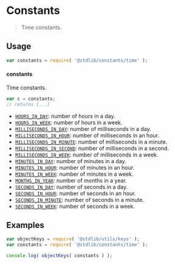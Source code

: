 <!--

@license Apache-2.0

Copyright (c) 2018 The Stdlib Authors.

Licensed under the Apache License, Version 2.0 (the "License");
you may not use this file except in compliance with the License.
You may obtain a copy of the License at

   http://www.apache.org/licenses/LICENSE-2.0

Unless required by applicable law or agreed to in writing, software
distributed under the License is distributed on an "AS IS" BASIS,
WITHOUT WARRANTIES OR CONDITIONS OF ANY KIND, either express or implied.
See the License for the specific language governing permissions and
limitations under the License.

-->

# Constants

> Time constants.

<section class="usage">

## Usage

```javascript
var constants = require( '@stdlib/constants/time' );
```

#### constants

Time constants.

```javascript
var c = constants;
// returns {...}
```

<!-- <toc pattern="*"> -->

<div class="namespace-toc">

-   <span class="signature">[`HOURS_IN_DAY`][@stdlib/constants/time/hours-in-day]</span><span class="delimiter">: </span><span class="description">number of hours in a day.</span>
-   <span class="signature">[`HOURS_IN_WEEK`][@stdlib/constants/time/hours-in-week]</span><span class="delimiter">: </span><span class="description">number of hours in a week.</span>
-   <span class="signature">[`MILLISECONDS_IN_DAY`][@stdlib/constants/time/milliseconds-in-day]</span><span class="delimiter">: </span><span class="description">number of milliseconds in a day.</span>
-   <span class="signature">[`MILLISECONDS_IN_HOUR`][@stdlib/constants/time/milliseconds-in-hour]</span><span class="delimiter">: </span><span class="description">number of milliseconds in an hour.</span>
-   <span class="signature">[`MILLISECONDS_IN_MINUTE`][@stdlib/constants/time/milliseconds-in-minute]</span><span class="delimiter">: </span><span class="description">number of milliseconds in a minute.</span>
-   <span class="signature">[`MILLISECONDS_IN_SECOND`][@stdlib/constants/time/milliseconds-in-second]</span><span class="delimiter">: </span><span class="description">number of milliseconds in a second.</span>
-   <span class="signature">[`MILLISECONDS_IN_WEEK`][@stdlib/constants/time/milliseconds-in-week]</span><span class="delimiter">: </span><span class="description">number of milliseconds in a week.</span>
-   <span class="signature">[`MINUTES_IN_DAY`][@stdlib/constants/time/minutes-in-day]</span><span class="delimiter">: </span><span class="description">number of minutes in a day.</span>
-   <span class="signature">[`MINUTES_IN_HOUR`][@stdlib/constants/time/minutes-in-hour]</span><span class="delimiter">: </span><span class="description">number of minutes in an hour.</span>
-   <span class="signature">[`MINUTES_IN_WEEK`][@stdlib/constants/time/minutes-in-week]</span><span class="delimiter">: </span><span class="description">number of minutes in a week.</span>
-   <span class="signature">[`MONTHS_IN_YEAR`][@stdlib/constants/time/months-in-year]</span><span class="delimiter">: </span><span class="description">number of months in a year.</span>
-   <span class="signature">[`SECONDS_IN_DAY`][@stdlib/constants/time/seconds-in-day]</span><span class="delimiter">: </span><span class="description">number of seconds in a day.</span>
-   <span class="signature">[`SECONDS_IN_HOUR`][@stdlib/constants/time/seconds-in-hour]</span><span class="delimiter">: </span><span class="description">number of seconds in an hour.</span>
-   <span class="signature">[`SECONDS_IN_MINUTE`][@stdlib/constants/time/seconds-in-minute]</span><span class="delimiter">: </span><span class="description">number of seconds in a minute.</span>
-   <span class="signature">[`SECONDS_IN_WEEK`][@stdlib/constants/time/seconds-in-week]</span><span class="delimiter">: </span><span class="description">number of seconds in a week.</span>

</div>

<!-- </toc> -->

</section>

<!-- /.usage -->

<section class="examples">

## Examples

<!-- TODO: better examples -->

<!-- eslint no-undef: "error" -->

```javascript
var objectKeys = require( '@stdlib/utils/keys' );
var constants = require( '@stdlib/constants/time' );

console.log( objectKeys( constants ) );
```

</section>

<!-- /.examples -->

<!-- Section for related `stdlib` packages. Do not manually edit this section, as it is automatically populated. -->

<section class="related">

</section>

<!-- /.related -->

<!-- Section for all links. Make sure to keep an empty line after the `section` element and another before the `/section` close. -->

<section class="links">

<!-- <toc-links> -->

[@stdlib/constants/time/hours-in-day]: https://github.com/stdlib-js/stdlib/tree/develop/lib/node_modules/%40stdlib/constants/time/hours-in-day

[@stdlib/constants/time/hours-in-week]: https://github.com/stdlib-js/stdlib/tree/develop/lib/node_modules/%40stdlib/constants/time/hours-in-week

[@stdlib/constants/time/milliseconds-in-day]: https://github.com/stdlib-js/stdlib/tree/develop/lib/node_modules/%40stdlib/constants/time/milliseconds-in-day

[@stdlib/constants/time/milliseconds-in-hour]: https://github.com/stdlib-js/stdlib/tree/develop/lib/node_modules/%40stdlib/constants/time/milliseconds-in-hour

[@stdlib/constants/time/milliseconds-in-minute]: https://github.com/stdlib-js/stdlib/tree/develop/lib/node_modules/%40stdlib/constants/time/milliseconds-in-minute

[@stdlib/constants/time/milliseconds-in-second]: https://github.com/stdlib-js/stdlib/tree/develop/lib/node_modules/%40stdlib/constants/time/milliseconds-in-second

[@stdlib/constants/time/milliseconds-in-week]: https://github.com/stdlib-js/stdlib/tree/develop/lib/node_modules/%40stdlib/constants/time/milliseconds-in-week

[@stdlib/constants/time/minutes-in-day]: https://github.com/stdlib-js/stdlib/tree/develop/lib/node_modules/%40stdlib/constants/time/minutes-in-day

[@stdlib/constants/time/minutes-in-hour]: https://github.com/stdlib-js/stdlib/tree/develop/lib/node_modules/%40stdlib/constants/time/minutes-in-hour

[@stdlib/constants/time/minutes-in-week]: https://github.com/stdlib-js/stdlib/tree/develop/lib/node_modules/%40stdlib/constants/time/minutes-in-week

[@stdlib/constants/time/months-in-year]: https://github.com/stdlib-js/stdlib/tree/develop/lib/node_modules/%40stdlib/constants/time/months-in-year

[@stdlib/constants/time/seconds-in-day]: https://github.com/stdlib-js/stdlib/tree/develop/lib/node_modules/%40stdlib/constants/time/seconds-in-day

[@stdlib/constants/time/seconds-in-hour]: https://github.com/stdlib-js/stdlib/tree/develop/lib/node_modules/%40stdlib/constants/time/seconds-in-hour

[@stdlib/constants/time/seconds-in-minute]: https://github.com/stdlib-js/stdlib/tree/develop/lib/node_modules/%40stdlib/constants/time/seconds-in-minute

[@stdlib/constants/time/seconds-in-week]: https://github.com/stdlib-js/stdlib/tree/develop/lib/node_modules/%40stdlib/constants/time/seconds-in-week

<!-- </toc-links> -->

</section>

<!-- /.links -->
